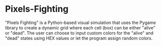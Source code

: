 # Pixels-Fighting
"Pixels Fighting" is a Python-based visual simulation that uses the Pygame library to create a dynamic grid where each cell (box) can be either "alive" or "dead". The user can choose to input custom colors for the "alive" and "dead" states using HEX values or let the program assign random colors.
